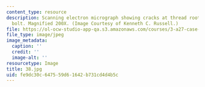 ```yaml
---
content_type: resource
description: Scanning electron micrograph showing cracks at thread roots in failed
  bolt. Magnified 200X. (Image Courtesy of Kenneth C. Russell.)
file: https://ol-ocw-studio-app-qa.s3.amazonaws.com/courses/3-a27-case-studies-in-forensic-metallurgy-fall-2007/fe9dc30c647559d61642b731cd4d4b5c_38.jpg
file_type: image/jpeg
image_metadata:
  caption: ''
  credit: ''
  image-alt: ''
resourcetype: Image
title: 38.jpg
uid: fe9dc30c-6475-59d6-1642-b731cd4d4b5c
---
```

